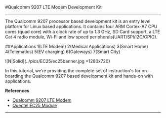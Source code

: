 #Qualcomm 9207 LTE Modem Development Kit

------------
The Qualcomm 9207 processor based development kit is an entry level platform for Linux based applications. It contains four ARM Cortex-A7 CPU cores (quad core) with a clock rate of up to 1.3 GHz, SD Card support, a LTE Cat 4 radio module, Wi-Fi and low speed peripherals(UART/SPI/I2C/GPIO).

##Applications
    1(LTE Modem)
    2(Medical Applications)
    3(Smart Home)
    4(Telematics)
    5(EV charging)
    6(Gateways)
    7(Smart City)

![N|Solid](../pics/EC25/ec25banner.jpg =1280x720)

In this tutorial, we’re providing the complete set of instruction's for on-boarding the Qualcomm 9207 based development kit and hands-on with applications.

__References__
- <a href="https://www.qualcomm.com/products/qualcomm-9207-lte-modem" target="_blank">Qualcomm 9207 LTE Modem</a>
- <a href="https://www.quectel.com/product/ec25.htm" target="_blank">Quectel EC25 Module</a>

------------